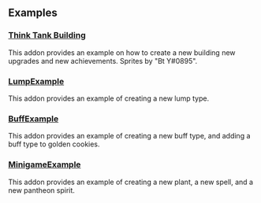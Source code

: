 ## Examples

### [Think Tank Building](https://github.com/Cppkies-Team/examples/tree/master/ThinkTank)

This addon provides an example on how to create a new building new upgrades and new achievements<!--Also could use this as a minigame creation example-->. Sprites by "Bt Y#0895".

### [LumpExample](https://github.com/Cppkies-Team/examples/tree/master/LumpExample)

This addon provides an example of creating a new lump type.

### [BuffExample](https://github.com/Cppkies-Team/examples/tree/master/BuffExample)

This addon provides an example of creating a new buff type, and adding a buff type to golden cookies.

### [MinigameExample](https://github.com/Cppkies-Team/examples/tree/master/MinigameExample)

This addon provides an example of creating a new plant<!--, and maybe a new soil type. Not sure if it's possible.-->, a new spell, and a new pantheon spirit.